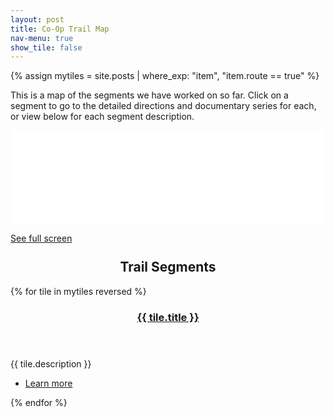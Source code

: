```yaml
---
layout: post
title: Co-Op Trail Map
nav-menu: true
show_tile: false
---
```


{% assign mytiles = site.posts | where_exp: "item", "item.route == true" %}


<p>This is a map of the segments we have worked on so far. Click on a segment to go to the detailed directions and documentary series for each, or view below for each segment description.</p>

<div class="iframeholder"><iframe width="100%" id="map" frameborder="0" allowfullscreen src="//umap.openstreetmap.fr/en/map/co-op-trail_531479?scaleControl=false&miniMap=false&scrollWheelZoom=false&zoomControl=true&allowEdit=false&moreControl=true&searchControl=null&tilelayersControl=null&embedControl=null&datalayersControl=true&onLoadPanel=undefined&captionBar=false"></iframe></div><p><a href="//umap.openstreetmap.fr/en/map/co-op-trail_531479">See full screen</a></p>

<section id="two" class="spotlights">
    <h2 style="margin-top:5%;text-align:center;">Trail Segments</h2>
    {% for tile in mytiles reversed %}
    <section>
        <a href="{{ tile.url  | relative_url }}" class="image">
            <img src="{{ tile.image }}" alt="" data-position="center center" />
        </a>
        <div class="content">
            <div class="inner">
                <header class="major">
                    <h3>
                        <a href="{{ tile.url  | relative_url }}">{{ tile.title }}</a>
                    </h3>
                </header>
                <p>{{ tile.description }}</p>
                <ul class="actions">
                    <li><a href="{{ tile.url  | relative_url }}" class="button">Learn more</a></li>
                </ul>
            </div>
        </div>
    </section>
    {% endfor %}
</section>

